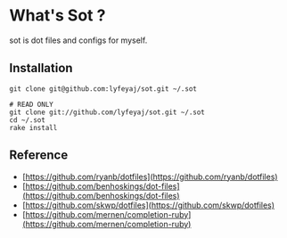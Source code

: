 # What's Sot ?

sot is dot files and configs for myself.

## Installation

	git clone git@github.com:lyfeyaj/sot.git ~/.sot

	# READ ONLY
	git clone git://github.com/lyfeyaj/sot.git ~/.sot
	cd ~/.sot
	rake install

## Reference

* [https://github.com/ryanb/dotfiles](https://github.com/ryanb/dotfiles)
* [https://github.com/benhoskings/dot-files](https://github.com/benhoskings/dot-files)
* [https://github.com/skwp/dotfiles](https://github.com/skwp/dotfiles)
* [https://github.com/mernen/completion-ruby](https://github.com/mernen/completion-ruby)